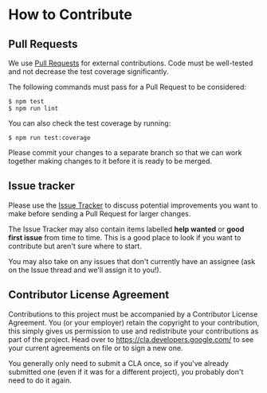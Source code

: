 # How to Contribute

## Pull Requests

We use [Pull Requests](https://help.github.com/articles/about-pull-requests/) for external contributions. Code must be well-tested and not decrease the test coverage significantly.

The following commands must pass for a Pull Request to be considered:

```
$ npm test
$ npm run lint
```

You can also check the test coverage by running:

```
$ npm run test:coverage
```

Please commit your changes to a separate branch so that we can
work together making changes to it before it is ready to be merged.

## Issue tracker

Please use the [Issue Tracker](https://github.com/google/boardgame.io/issues) to discuss potential improvements you want to make
before sending a Pull Request for larger changes.

The Issue Tracker may also contain items labelled **help wanted** or **good first issue**
from time to time. This is a good place to look if you want to contribute but aren't sure where to start.

You may also take on any issues that don't currently have an
assignee (ask on the Issue thread and we'll assign it to you!).

## Contributor License Agreement

Contributions to this project must be accompanied by a Contributor License
Agreement. You (or your employer) retain the copyright to your contribution,
this simply gives us permission to use and redistribute your contributions as
part of the project. Head over to <https://cla.developers.google.com/> to see
your current agreements on file or to sign a new one.

You generally only need to submit a CLA once, so if you've already submitted one
(even if it was for a different project), you probably don't need to do it
again.
